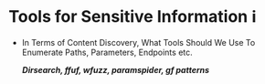 # Tools for Sensitive Information ℹ

- In Terms of Content Discovery, 
What Tools Should We Use To Enumerate Paths, Parameters, Endpoints etc.

   ***Dirsearch, ffuf, wfuzz, paramspider, gf patterns***



